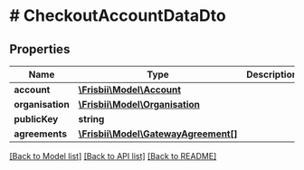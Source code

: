 # # CheckoutAccountDataDto

## Properties

Name | Type | Description | Notes
------------ | ------------- | ------------- | -------------
**account** | [**\Frisbii\Model\Account**](Account.md) |  | [optional]
**organisation** | [**\Frisbii\Model\Organisation**](Organisation.md) |  | [optional]
**publicKey** | **string** |  | [optional]
**agreements** | [**\Frisbii\Model\GatewayAgreement[]**](GatewayAgreement.md) |  | [optional]

[[Back to Model list]](../../README.md#models) [[Back to API list]](../../README.md#endpoints) [[Back to README]](../../README.md)
